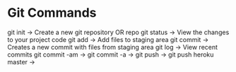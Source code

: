 # Git Commands

git init -> Create a new git repository OR repo
git status -> View the changes to your project code
git add -> Add files to staging area
git commit -> Creates a new commit with files from staging area
git log -> View recent commits
git commit -am ->
git commit -a ->
git push -> 
git push heroku master -> 
